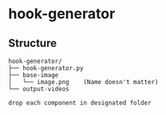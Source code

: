 # hook-generator

## Structure
```
hook-generator/
├── hook-generator.py
├── base-image
│   └── image.png    (Name doesn't matter)
└── output-videos

drop each component in designated folder
```
